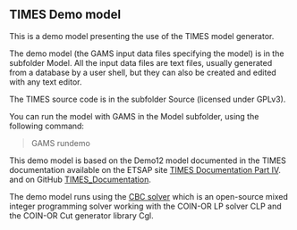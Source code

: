 ## TIMES Demo model

This is a demo model presenting the use of the TIMES model generator.

The demo model (the GAMS input data files specifying the model) is in the subfolder Model.
All the input data files are text files, usually generated from a database by a user shell,
but they can also be created and edited with any text editor.

The TIMES source code is in the subfolder Source (licensed under GPLv3).

You can run the model with GAMS in the Model subfolder, using the following command:  
>  GAMS rundemo

This demo model is based on the Demo12 model documented in the TIMES documentation available on the ETSAP site [TIMES Documentation Part IV](https://iea-etsap.org/docs/TIMES%20Documentation%20PART%20IV_final.pdf).
and on GitHub [TIMES_Documentation](https://github.com/etsap-TIMES/TIMES_Documentation).

The demo model runs using the [CBC solver](https://github.com/coin-or/Cbc) which is an open-source mixed integer programming 
solver working with the COIN-OR LP solver CLP and the COIN-OR Cut generator library Cgl.
